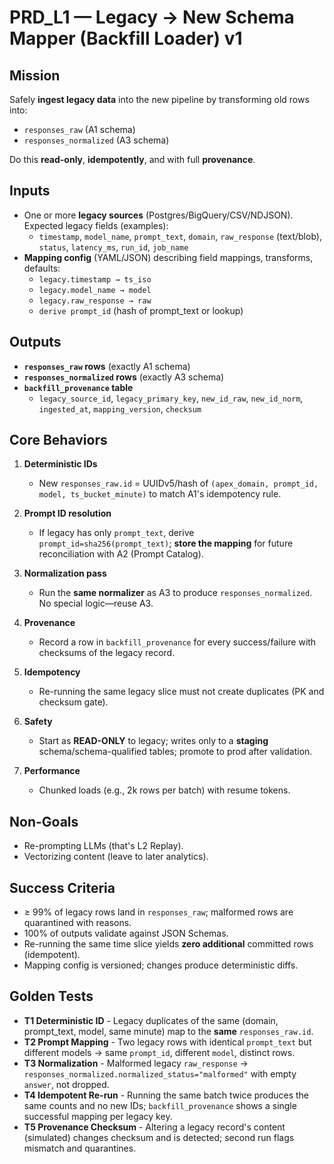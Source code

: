 # PRD_L1 — Legacy → New Schema Mapper (Backfill Loader) v1

## Mission

Safely **ingest legacy data** into the new pipeline by transforming old rows into:
* `responses_raw` (A1 schema)
* `responses_normalized` (A3 schema)

Do this **read-only**, **idempotently**, and with full **provenance**.

## Inputs

* One or more **legacy sources** (Postgres/BigQuery/CSV/NDJSON). Expected legacy fields (examples):
  * `timestamp`, `model_name`, `prompt_text`, `domain`, `raw_response` (text/blob), `status`, `latency_ms`, `run_id`, `job_name`
* **Mapping config** (YAML/JSON) describing field mappings, transforms, defaults:
  * `legacy.timestamp → ts_iso`
  * `legacy.model_name → model`
  * `legacy.raw_response → raw`
  * `derive prompt_id` (hash of prompt_text or lookup)

## Outputs

* **`responses_raw` rows** (exactly A1 schema)
* **`responses_normalized` rows** (exactly A3 schema)
* **`backfill_provenance` table**
  * `legacy_source_id`, `legacy_primary_key`, `new_id_raw`, `new_id_norm`, `ingested_at`, `mapping_version`, `checksum`

## Core Behaviors

1. **Deterministic IDs**
   * New `responses_raw.id` = UUIDv5/hash of `(apex_domain, prompt_id, model, ts_bucket_minute)` to match A1's idempotency rule.

2. **Prompt ID resolution**
   * If legacy has only `prompt_text`, derive `prompt_id=sha256(prompt_text)`; **store the mapping** for future reconciliation with A2 (Prompt Catalog).

3. **Normalization pass**
   * Run the **same normalizer** as A3 to produce `responses_normalized`. No special logic—reuse A3.

4. **Provenance**
   * Record a row in `backfill_provenance` for every success/failure with checksums of the legacy record.

5. **Idempotency**
   * Re-running the same legacy slice must not create duplicates (PK and checksum gate).

6. **Safety**
   * Start as **READ-ONLY** to legacy; writes only to a **staging** schema/schema-qualified tables; promote to prod after validation.

7. **Performance**
   * Chunked loads (e.g., 2k rows per batch) with resume tokens.

## Non-Goals

* Re-prompting LLMs (that's L2 Replay).
* Vectorizing content (leave to later analytics).

## Success Criteria

* ≥ 99% of legacy rows land in `responses_raw`; malformed rows are quarantined with reasons.
* 100% of outputs validate against JSON Schemas.
* Re-running the same time slice yields **zero additional** committed rows (idempotent).
* Mapping config is versioned; changes produce deterministic diffs.

## Golden Tests

* **T1 Deterministic ID** - Legacy duplicates of the same (domain, prompt_text, model, same minute) map to the **same** `responses_raw.id`.
* **T2 Prompt Mapping** - Two legacy rows with identical `prompt_text` but different models → same `prompt_id`, different `model`, distinct rows.
* **T3 Normalization** - Malformed legacy `raw_response` → `responses_normalized.normalized_status="malformed"` with empty `answer`, not dropped.
* **T4 Idempotent Re-run** - Running the same batch twice produces the same counts and no new IDs; `backfill_provenance` shows a single successful mapping per legacy key.
* **T5 Provenance Checksum** - Altering a legacy record's content (simulated) changes checksum and is detected; second run flags mismatch and quarantines.